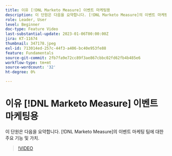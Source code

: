 ```yaml
---
title: 이유 [!DNL Marketo Measure] 이벤트 마케팅용
description: 이 단원은 다음을 요약합니다. [!DNL Marketo Measure]의 이벤트 마케팅 팀에 대한 주요 기능 및 가치.
role: Leader, User
level: Beginner
doc-type: Feature Video
last-substantial-update: 2023-01-06T00:00:00Z
jira: KT-11674
thumbnail: 347178.jpeg
exl-id: 713014ed-257c-44f3-a406-bc40e953fe88
feature: Fundamentals
source-git-commit: 2fb7fa9e72cc89f3ae867cbbc02fd62fb4b485e6
workflow-type: tm+mt
source-wordcount: '32'
ht-degree: 0%

---
```


# 이유 [!DNL Marketo Measure] 이벤트 마케팅용

이 단원은 다음을 요약합니다. [!DNL Marketo Measure]의 이벤트 마케팅 팀에 대한 주요 기능 및 가치.

>[!VIDEO](https://video.tv.adobe.com/v/347178/?quality=12&learn=on)

